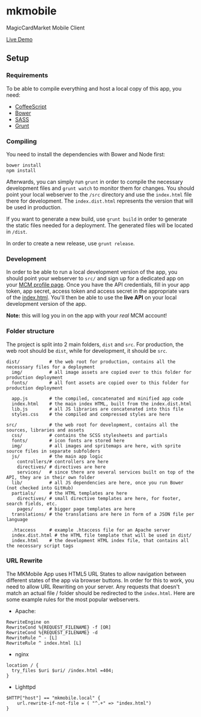# mkmobile

MagicCardMarket Mobile Client

[Live Demo](https://m.magiccardmarket.eu)

## Setup

### Requirements

To be able to compile everything and host a local copy of this app, you need:

* [CoffeeScript](http://coffeescript.org/)
* [Bower](http://bower.io/)
* [SASS](http://sass-lang.com/)
* [Grunt](http://github.com/mishoo/UglifyJS2)

### Compiling

You need to install the dependencies with Bower and Node first:

```
bower install
npm install
```
  
Afterwards, you can simply run `grunt` in order to compile the necessary development files and `grunt watch` to
monitor them for changes. You should point your local webserver to the `/src` directory and use the `index.html` file 
there for development. The `index.dist.html` represents the version that will be used in production.

If you want to generate a new build, use `grunt build` in order to generate the static files needed for a deployment.
The generated files will be located in `/dist`.

In order to create a new release, use `grunt release`.

### Development

In order to be able to run a local development version of the app, you should point your webserver to `src/` and sign up
for a dedicated app on your [MCM profile page](https://www.magickartenmarkt.de/?mainPage=showMyAccount). Once you have the
API credentials, fill in your app token, app secret, access token and access secret in the appropriate vars of the 
[index.html](src/index.html). You'll then be able to use the **live API** on your local development version of the app.

**Note:** this will log you in on the app with your *real* MCM account!

### Folder structure

The project is split into 2 main folders, `dist` and `src`. For production, the web root should be `dist`,
while for development, it should be `src`.

```
dist/           # the web root for production, contains all the necesssary files for a deployment
  img/          # all image assets are copied over to this folder for production deployment
  fonts/        # all font assets are copied over to this folder for production deployment
  
  app.js        # the compiled, concatenated and minified app code
  index.html    # the main index HTML, built from the index.dist.html
  lib.js        # all JS libraries are concatenated into this file
  styles.css    # the compiled and compressed styles are here
  
src/            # the web root for development, contains all the sources, libraries and assets
  css/          # contains the SCSS stylesheets and partials
  fonts/        # icon fonts are stored here
  img/          # all images and spritemaps are here, with sprite source files in separate subfolders
  js/           # the main app logic
    controllers/# controllers are here
    directives/ # directives are here
    services/   # since there are several services built on top of the API, they are in their own folder
  lib/          # all JS dependencies are here, once you run Bower (not checked into GitHub)
  partials/     # the HTML templates are here
    directives/ # small directive templates are here, for footer, search fields, etc.
    pages/      # bigger page templates are here
  translations/ # the translations are here in form of a JSON file per language
  
  .htaccess     # example .htaccess file for an Apache server
  index.dist.html # the HTML file template that will be used in dist/
  index.html    # the development HTML index file, that contains all the necessary script tags
```

### URL Rewrite

The MKMobile App uses HTML5 URL States to allow navigation between different states of the app via
browser buttons. In order for this to work, you need to allow URL Rewriting on your server. Any requests that 
doesn't match an actual file / folder should be redirected to the `index.html`. Here are some example
rules for the most popular webservers.

- Apache:

```
RewriteEngine on
RewriteCond %{REQUEST_FILENAME} -f [OR]
RewriteCond %{REQUEST_FILENAME} -d
RewriteRule ^ - [L]
RewriteRule ^ index.html [L]
```
  
- nginx

```
location / {
  try_files $uri $uri/ /index.html =404;
}
```

- Lighttpd

```
$HTTP["host"] == "mkmobile.local" {
    url.rewrite-if-not-file = ( "^.+" => "index.html")
}
```
